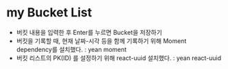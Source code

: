 # my Bucket List

- 버킷 내용을 입력한 후 Enter를 누르면 Bucket을 저장하기
- 버킷을 기록할 때, 현재 날짜-시각 등을 함께 기록하기 위해 Moment dependency를 설치했다. : yean moment
- 버킷 리스트의 PK(ID) 를 설정하기 위해 react-uuid 설치했다. : yean react-uuid

